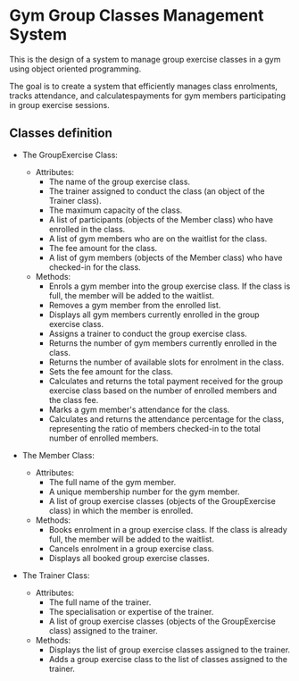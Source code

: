 # Gym Group Classes Management System

This is the design of a system to manage group exercise classes in a gym using object oriented programming.

The goal is to create a system that efficiently manages class enrolments, tracks attendance, and calculatespayments for gym members participating in group exercise sessions. 

## Classes definition

- The GroupExercise Class:
  - Attributes:
    - The name of the group exercise class.
    - The trainer assigned to conduct the class (an object of the Trainer class).
    - The maximum capacity of the class.
    - A list of participants (objects of the Member class) who have enrolled in the class.
    - A list of gym members who are on the waitlist for the class.
    - The fee amount for the class.
    - A list of gym members (objects of the Member class) who have checked-in for the class.
  - Methods:
    - Enrols a gym member into the group exercise class. If the class is full, the member will be added to the waitlist.
    - Removes a gym member from the enrolled list.
    - Displays all gym members currently enrolled in the group exercise class.
    - Assigns a trainer to conduct the group exercise class.
    - Returns the number of gym members currently enrolled in the class.
    - Returns the number of available slots for enrolment in the class.
    - Sets the fee amount for the class.
    - Calculates and returns the total payment received for the group exercise class based on the number of enrolled members and the class fee.
    - Marks a gym member's attendance for the class.
    - Calculates and returns the attendance percentage for the class, representing the ratio of members checked-in to the total number of enrolled members.

- The Member Class:
  - Attributes:
    - The full name of the gym member.
    - A unique membership number for the gym member.
    - A list of group exercise classes (objects of the GroupExercise class) in which the member is enrolled.
  - Methods:
    - Books enrolment in a group exercise class. If the class is already full, the member will be added to the waitlist.
    - Cancels enrolment in a group exercise class.
    - Displays all booked group exercise classes.

- The Trainer Class:
  - Attributes:
    - The full name of the trainer.
    - The specialisation or expertise of the trainer.
    - A list of group exercise classes (objects of the GroupExercise class) assigned to the trainer.
  - Methods:
    - Displays the list of group exercise classes assigned to the trainer.
    - Adds a group exercise class to the list of classes assigned to the trainer.
